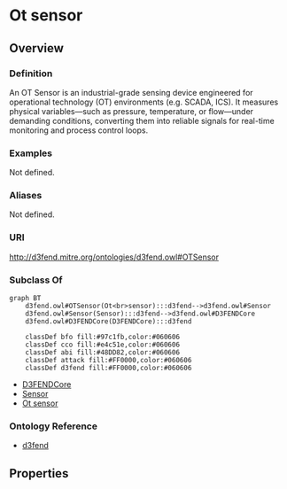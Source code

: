 # Ot sensor

## Overview

### Definition
An OT Sensor is an industrial-grade sensing device engineered for operational technology (OT) environments (e.g. SCADA, ICS). It measures physical variables—such as pressure, temperature, or flow—under demanding conditions, converting them into reliable signals for real-time monitoring and process control loops.

### Examples
Not defined.

### Aliases
Not defined.

### URI
http://d3fend.mitre.org/ontologies/d3fend.owl#OTSensor

### Subclass Of
```mermaid
graph BT
    d3fend.owl#OTSensor(Ot<br>sensor):::d3fend-->d3fend.owl#Sensor
    d3fend.owl#Sensor(Sensor):::d3fend-->d3fend.owl#D3FENDCore
    d3fend.owl#D3FENDCore(D3FENDCore):::d3fend
    
    classDef bfo fill:#97c1fb,color:#060606
    classDef cco fill:#e4c51e,color:#060606
    classDef abi fill:#48DD82,color:#060606
    classDef attack fill:#FF0000,color:#060606
    classDef d3fend fill:#FF0000,color:#060606
```

- [D3FENDCore](/docs/ontology/reference/model/D3FENDCore/D3FENDCore.md)
- [Sensor](/docs/ontology/reference/model/D3FENDCore/Sensor/Sensor.md)
- [Ot sensor](/docs/ontology/reference/model/D3FENDCore/Sensor/Ot%20sensor/Ot%20sensor.md)


### Ontology Reference
- [d3fend](http://d3fend.mitre.org/ontologies/d3fend.owl#)

## Properties
